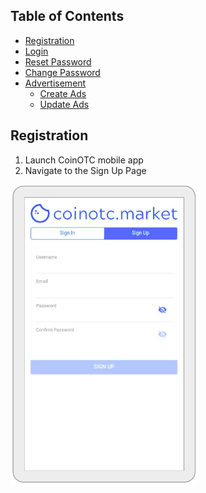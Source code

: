 ## Table of Contents

- [Registration](#Registration)
- [Login](#Login)
- [Reset Password](#Reset-Password)
- [Change Password](#Change-Password)
- [Advertisement](#advertisement)
  * [Create Ads](#ads.create)
  * [Update Ads](#ads.update)
  

## Registration

1. Launch CoinOTC mobile app
2. Navigate to the Sign Up Page



<img src="userguide/register-user.png" width="300">